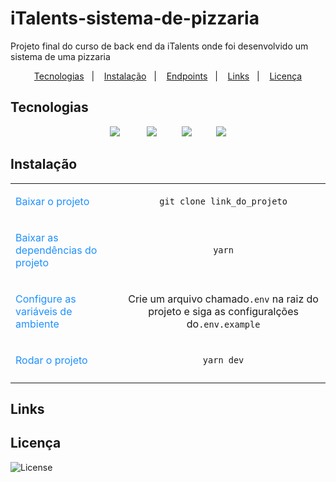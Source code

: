 # iTalents-sistema-de-pizzaria

Projeto final do curso de back end da iTalents onde foi desenvolvido  um sistema de uma pizzaria

<p  align='center'>
    <a  href='#-tecnologias' > Tecnologias</a>   |  &nbsp
     <a  href='#-instalação' > Instalação</a>   |  &nbsp
<a  href='#-endpoints' > Endpoints</a>   |  &nbsp
      <a  href='#-layout' > Links</a>   |  &nbsp
       <a  href='#-licença' > Licença</a>

## Tecnologias

<p  align='center'>
    <img src="https://icongr.am/devicon/nodejs-plain.svg?size=40&color=ffffff">  &nbsp&nbsp&nbsp&nbsp&nbsp&nbsp&nbsp&nbsp
<img src="https://icongr.am/devicon/express-original.svg?size=40&color=ffffff">  &nbsp&nbsp&nbsp&nbsp&nbsp&nbsp&nbsp&nbsp
      <img src="https://icongr.am/devicon/mongodb-plain-wordmark.svg?size=40&color=ffffff">  &nbsp&nbsp&nbsp&nbsp&nbsp&nbsp&nbsp&nbsp
       <img src="https://icongr.am/devicon/typescript-original.svg?size=40&color=ffffff">
</p>

## Instalação



|                                                                     |                                                                                             |
| :-------------------------------------------------------------------- | :--------------------------------------------------------------------------------------------: |
| <p style="color:DodgerBlue"> Baixar o projeto</p>                   |                                 `git clone link_do_projeto`                                 |
| <p style="color:DodgerBlue"> Baixar as dependências do projeto</p> |                                            `yarn`                                            |
| <p style="color:DodgerBlue">Configure as variáveis de ambiente</p> | Crie um arquivo chamado`.env` na raiz do projeto e siga as configuralções do`.env.example` |
| <p style="color:DodgerBlue"> Rodar o projeto</p>                    |                                          `yarn dev`                                          |
|                                                                     |                                                                                             |


## Links


## Licença

<img alt='License' src='https://img.shields.io/static/v1?label=license&message=GNU&color=49AA26&labelColor=000000'>
